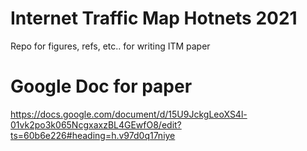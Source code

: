 # Internet Traffic Map Hotnets 2021
Repo for figures, refs, etc.. for writing ITM paper
# Google Doc for paper
https://docs.google.com/document/d/15U9JckgLeoXS4l-01vk2po3k065NcgxaxzBL4GEwfO8/edit?ts=60b6e226#heading=h.v97d0q17niye
